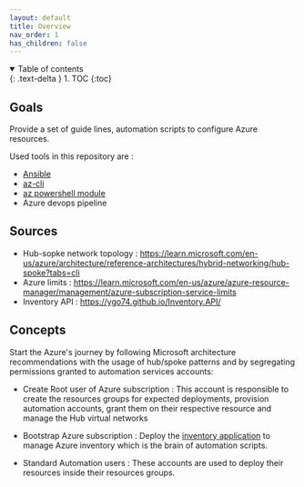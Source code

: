 ```yaml
---
layout: default
title: Overview
nav_order: 1
has_children: false
---
```


<details open markdown="block">
  <summary>
    Table of contents
  </summary>
  {: .text-delta }
1. TOC
{:toc}
</details>

## Goals

Provide a set of guide lines, automation scripts to configure Azure resources.

Used tools in this repository are :

* [Ansible](00-prerequisites/ansible.md)
* [az-cli](00-prerequisites/azure-cli.md)
* [az powershell module](00-prerequisites/powershell-az.md)
* Azure devops pipeline

## Sources

* Hub-sopke network topology : <https://learn.microsoft.com/en-us/azure/architecture/reference-architectures/hybrid-networking/hub-spoke?tabs=cli>
* Azure limits : <https://learn.microsoft.com/en-us/azure/azure-resource-manager/management/azure-subscription-service-limits>
* Inventory API : <https://ygo74.github.io/Inventory.API/>

## Concepts

Start the Azure's journey by following Microsoft architecture recommendations with the usage of hub/spoke patterns and by segregating permissions granted to automation services accounts:

* Create Root user of Azure subscription : This account is responsible to create the resources groups for expected deployments, provision automation accounts, grant them on their respective resource and manage the Hub virtual networks

* Bootstrap Azure subscription : Deploy the [inventory application](https://ygo74.github.io/Inventory.API/) to manage Azure inventory which is the brain of automation scripts.

* Standard Automation users : These accounts are used to deploy their resources inside their resources groups.
